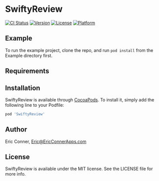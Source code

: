 # SwiftyReview

[![CI Status](http://img.shields.io/travis/EricConnerApps/SwiftyReview.svg?style=flat)](https://travis-ci.org/eaconner/SwiftyReview)
[![Version](https://img.shields.io/cocoapods/v/SwiftyReview.svg?style=flat)](http://cocoapods.org/pods/SwiftyReview)
[![License](https://img.shields.io/cocoapods/l/SwiftyReview.svg?style=flat)](http://cocoapods.org/pods/SwiftyReview)
[![Platform](https://img.shields.io/cocoapods/p/SwiftyReview.svg?style=flat)](http://cocoapods.org/pods/SwiftyReview)

## Example

To run the example project, clone the repo, and run `pod install` from the Example directory first.

## Requirements

## Installation

SwiftyReview is available through [CocoaPods](http://cocoapods.org). To install
it, simply add the following line to your Podfile:

```ruby
pod 'SwiftyReview'
```

## Author

Eric Conner, Eric@EricConnerApps.com

## License

SwiftyReview is available under the MIT license. See the LICENSE file for more info.
